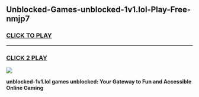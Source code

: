 
## Unblocked-Games-unblocked-1v1.lol-Play-Free-nmjp7
<h3>
<a href="https://premium76.site?title=unblocked-1v1.lol&ref=23A">CLICK TO PLAY</a></h3>
<hr>

<h3>
<a href="https://premium76.site?title=unblocked-1v1.lol&ref=23A">CLICK 2 PLAY</a>
  
</h3>

<a href="https://premium76.site?title=unblocked-1v1.lol&ref=23A"><img src="https://clearcache.store/games.png"></a>


**unblocked-1v1.lol games unblocked: Your Gateway to Fun and Accessible Online Gaming**
